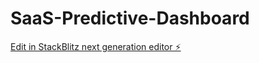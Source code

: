 # SaaS-Predictive-Dashboard

[Edit in StackBlitz next generation editor ⚡️](https://stackblitz.com/~/github.com/apogeeai/SaaS-Predictive-Dashboard)